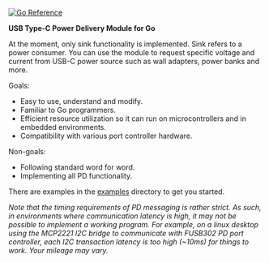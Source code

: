 [![Go
Reference](https://pkg.go.dev/badge/github.com/oxplot/go-typec.svg)](https://pkg.go.dev/github.com/oxplot/go-typec)

**USB Type-C Power Delivery Module for Go**

At the moment, only sink functionality is implemented. Sink refers to a
power consumer. You can use the module to request specific voltage and
current from USB-C power source such as wall adapters, power banks and
more.

Goals:

 - Easy to use, understand and modify.
 - Familiar to Go programmers.
 - Efficient resource utilization so it can run on microcontrollers and
   in embedded environments.
 - Compatibility with various port controller hardware.

Non-goals:

 - Following standard word for word.
 - Implementing all PD functionality.

There are examples in the [examples](./examples) directory to get you
started.

*Note that the timing requirements of PD messaging is rather strict. As
such, in environments where communication latency is high, it may not be
possible to implement a working program. For example, on a linux desktop
using the MCP2221 I2C bridge to communicate with FUSB302 PD port
controller, each I2C transaction latency is too high (~10ms) for things
to work. Your mileage may vary.*
